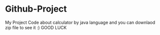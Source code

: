 # Github-Project
My Project Code about calculator by java language and you can downlaod zip file to see it :)
GOOD LUCK 
